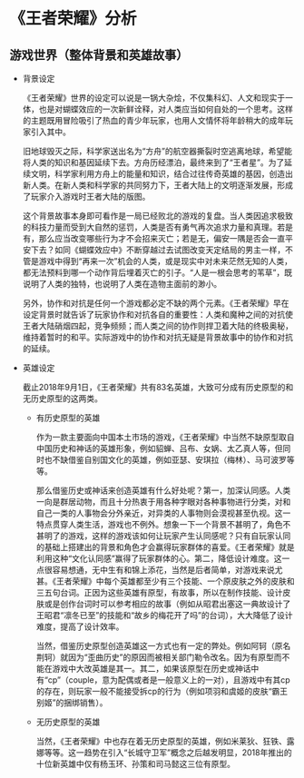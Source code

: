# 《王者荣耀》分析
## 游戏世界（整体背景和英雄故事）
* 背景设定
   
   《王者荣耀》世界的设定可以说是一锅大杂烩，不仅集科幻、人文和现实于一体，也是对蝴蝶效应的一次新鲜诠释，对人类应当如何自处的一个思考。这样的主题既用冒险吸引了热血的青少年玩家，也用人文情怀将年龄稍大的成年玩家引入其中。
   
   旧地球毁灭之际，科学家送出名为“方舟”的航空器撕裂时空逃离地球，希望能将人类的知识和基因延续下去。方舟历经漂泊，最终来到了“王者星”。为了延续文明，科学家利用方舟上的能量和知识，结合过往传奇英雄的基因，创造出新人类。在新人类和科学家的共同努力下，王者大陆上的文明逐渐发展，形成了玩家介入游戏时王者大陆的版图。

   这个背景故事本身即可看作是一局已经败北的游戏的复盘。当人类因追求极致的科技力量而受到大自然的惩罚，人类是否有勇气再次追求力量和真理。若是有，那么应当改变哪些行为才不会招来灭亡；若是无，偏安一隅是否会一直平安下去？如同《蝴蝶效应中》不断穿越过去试图改变天定结局的男主一样，不管是游戏中得到“再来一次”机会的人类，或是现实中对未来茫然无知的人类，都无法预料到哪一个动作背后埋着灭亡的引子。“人是一根会思考的苇草”，既说明了人类的独特，也说明了人类在造物主面前的渺小。

   另外，协作和对抗是任何一个游戏都必定不缺的两个元素。《王者荣耀》早在设定背景时就告诉了玩家协作和对抗各自的重要性：人类和魔种之间的对抗使王者大陆硝烟四起，竞争频频；而人类之间的协作则捍卫着大陆的终极奥秘，维持着暂时的和平。实际游戏中的协作和对抗无疑是背景故事中的协作和对抗的延续。

* 英雄设定

    截止2018年9月1日，《王者荣耀》共有83名英雄，大致可分成有历史原型的和无历史原型的这两类。
    * 有历史原型的英雄
    
        作为一款主要面向中国本土市场的游戏，《王者荣耀》中当然不缺原型取自中国历史和神话的英雄形象，例如貂蝉、吕布、女娲、太乙真人等，但同时也不缺借鉴自别国文化的英雄，例如亚瑟、安琪拉（梅林）、马可波罗等等。
        
        那么借鉴历史或神话来创造英雄有什么好处呢？第一，加深认同感。人类一向是群居动物，而且十分热衷于用各种字眼对各种事物进行分类，对和自己一类的人事物会分外亲近，对异类的人事物则会漠视甚至仇视。这一特点贯穿人类生活，游戏也不例外。想象一下一个背景不甚明了，角色不甚明了的游戏，这样的游戏该如何让玩家产生认同感呢？只有自玩家认同的基础上搭建出的背景和角色才会赢得玩家群体的喜爱。《王者荣耀》就是利用这种“文化认同感”赢得了玩家群体的心。第二，降低设计难度。这一点很容易想通，无中生有和锦上添花，当然是后者简单，对游戏来说尤甚。《王者荣耀》中每个英雄都至少有三个技能、一个原皮肤之外的皮肤和三五句台词。正因为这些英雄有原型，有故事，所以在制作技能、设计皮肤或是创作台词时可以参考相应的故事（例如从昭君出塞这一典故设计了王昭君“凛冬已至”的技能和“故乡的梅花开了吗”的台词），大大降低了设计难度，提高了设计效率。

        当然，借鉴历史原型创造英雄这一方式也有一定的弊处。例如阿轲（原名荆轲）就因为“歪曲历史”的原因而被相关部门勒令改名。因为有原型而不能在游戏中大改英雄是其一。其二，如果该原型在历史或神话中有“cp”（couple，意为配偶或者是一般意义上的一对），且游戏中有其cp的存在，则玩家一般不能接受拆cp的行为（例如项羽和虞姬的皮肤“霸王别姬”的捆绑销售）。

    * 无历史原型的英雄

       当然，《王者荣耀》中也存在着无历史原型的英雄，例如米莱狄、狂铁、露娜等等。这一趋势在引入“长城守卫军”概念之后越发明显，2018年推出的十位新英雄中仅有杨玉环、孙策和司马懿这三位有原型。
        


   